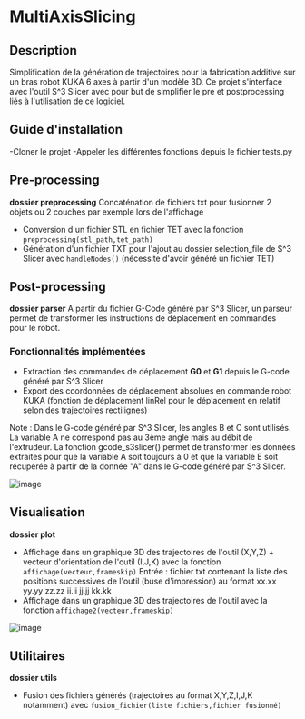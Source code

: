 # MultiAxisSlicing

## Description ##
Simplification de la génération de trajectoires pour la fabrication additive sur un bras robot KUKA 6 axes à partir d'un modèle 3D.
Ce projet s'interface avec l'outil S^3 Slicer avec pour but de simplifier le pre et postprocessing liés à l'utilisation de ce logiciel.


## Guide d'installation ##
-Cloner le projet
-Appeler les différentes fonctions depuis le fichier tests.py


## Pre-processing ##
**dossier preprocessing**
  Concaténation de fichiers txt pour fusionner 2 objets ou 2 couches par exemple lors de l'affichage
- Conversion d'un fichier STL en fichier TET avec la fonction `preprocessing(stl_path,tet_path)`
- Génération d'un fichier TXT pour l'ajout au dossier selection_file de S^3 Slicer avec `handleNodes()` (nécessite d'avoir généré un fichier TET)


## Post-processing ###
**dossier parser**
  A partir du fichier G-Code généré par S^3 Slicer, un parseur permet de transformer les instructions de déplacement en commandes pour le robot.

### Fonctionnalités implémentées ###
- Extraction des commandes de déplacement **G0** et **G1** depuis le G-code généré par S^3 Slicer
- Export des coordonnées de déplacement absolues en commande robot KUKA (fonction de déplacement linRel pour le déplacement en relatif selon des trajectoires rectilignes)

Note : Dans le G-code généré par S^3 Slicer, les angles B et C sont utilisés. La variable A ne correspond pas au 3ème angle mais au débit de l'extrudeur.
La fonction gcode_s3slicer() permet de transformer les données extraites pour que la variable A soit toujours à 0 et que la variable E soit récupérée à partir de la donnée "A" dans le G-code généré par S^3 Slicer.

![image](https://github.com/user-attachments/assets/d12dcdc0-d846-4029-bf93-29f15cd45966)

## Visualisation ##
**dossier plot**
- Affichage dans un graphique 3D des trajectoires de l'outil (X,Y,Z) + vecteur d'orientation de l'outil (I,J,K) avec la fonction `affichage(vecteur,frameskip)`
Entrée : fichier txt contenant la liste des positions successives de l'outil (buse d'impression) au format xx.xx yy.yy zz.zz ii.ii jj.jj kk.kk
- Affichage dans un graphique 3D des trajectoires de l'outil avec la fonction `affichage2(vecteur,frameskip)`

![image](https://github.com/user-attachments/assets/f5f661f5-b6dc-4fa1-9021-f8b154ccb019)

## Utilitaires ##
**dossier utils**
- Fusion des fichiers générés (trajectoires au format X,Y,Z,I,J,K notamment) avec `fusion_fichier(liste fichiers,fichier fusionné)`
